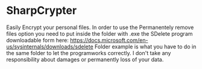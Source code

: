 # SharpCrypter
Easily Encrypt your personal files.
In order to use the Permanentely remove files option you need to put inside the folder with .exe the SDelete program downloadable form here:
https://docs.microsoft.com/en-us/sysinternals/downloads/sdelete
Folder example is what you have to do in the same folder to let the programworks correctly.
I don't take any responsibility about damages or permanently loss of your data.
